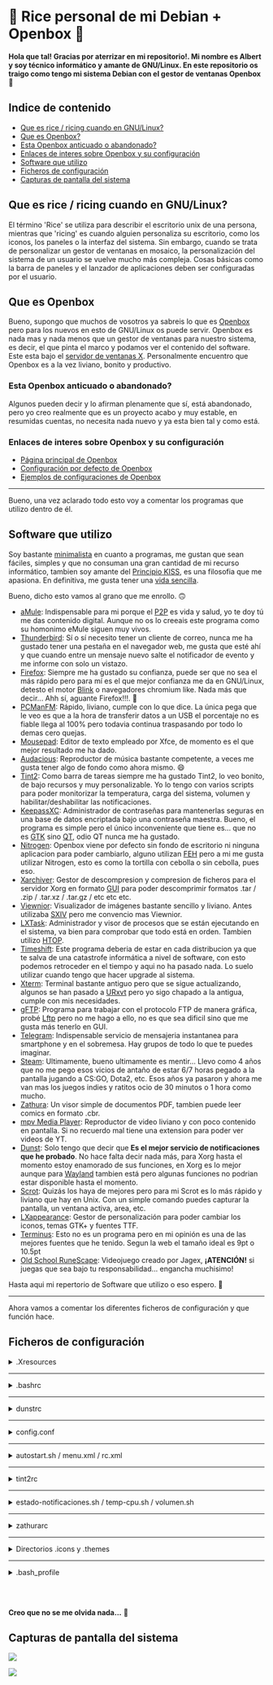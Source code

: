 # 🍙 Rice personal de mi Debian + Openbox 🍙

**Hola que tal! Gracias por aterrizar en mi repositorio!. Mi nombre es Albert y soy técnico informático y amante de GNU/Linux. En este repositorio os traigo como tengo mi sistema Debian con el gestor de ventanas Openbox** 🖖

## Indice de contenido

- [Que es rice / ricing cuando en GNU/Linux?](#titulo1)
- [Que es Openbox?](#titulo2)
- [Esta Openbox anticuado o abandonado?](#titulo2-1)
- [Enlaces de interes sobre Openbox y su configuración](#titulo2-2)
- [Software que utilizo](#titulo3)
- [Ficheros de configuración](#titulo4)
- [Capturas de pantalla del sistema](#titulo5)

## Que es rice / ricing cuando en GNU/Linux?<a name="titulo1"></a>

El término 'Rice' se utiliza para describir el escritorio unix de una persona, mientras que 'ricing' es cuando alguien personaliza su escritorio, como los iconos, los paneles o la interfaz del sistema. Sin embargo, cuando se trata de personalizar un gestor de ventanas en mosaico, la personalización del sistema de un usuario se vuelve mucho más compleja. Cosas básicas como la barra de paneles y el lanzador de aplicaciones deben ser configuradas por el usuario.

## Que es Openbox<a name="titulo2"></a>

Bueno, supongo que muchos de vosotros ya sabreis lo que es [Openbox](https://es.wikipedia.org/wiki/Openbox) pero para los nuevos en esto de GNU/Linux os puede servir. Openbox es nada mas y nada menos que un gestor de ventanas para nuestro sistema, es decir, el que pinta el marco y podamos ver el contenido del software. Este esta bajo el [servidor de ventanas X](https://es.wikipedia.org/wiki/Sistema_de_ventanas_X). Personalmente encuentro que Openbox es a la vez liviano, bonito y productivo.

### Esta Openbox anticuado o abandonado?<a name="titulo2-1"></a>

Algunos pueden decir y lo afirman plenamente que sí, está abandonado, pero yo creo realmente que es un proyecto acabo y muy estable, en resumidas cuentas, no necesita nada nuevo y ya esta bien tal y como está.

### Enlaces de interes sobre Openbox y su configuración<a name="titulo2-2"></a>
- [Página principal de Openbox](http://openbox.org/wiki/Main_Page)
- [Configuración por defecto de Openbox](http://openbox.org/wiki/Help:DefaultConfiguration)
- [Ejemplos de configuraciones de Openbox](http://openbox.org/wiki/Help:Contents#Configuration)

---

Bueno, una vez aclarado todo esto voy a comentar los programas que utilizo dentro de él.

## Software que utilizo<a name="titulo3"></a>

Soy bastante [minimalista](https://es.wikipedia.org/wiki/Minimalismo_(inform%C3%A1tica)) en cuanto a programas, me gustan que sean fáciles, simples y que no consuman una gran cantidad de mi recurso informático, tambien soy amante del [Principio KISS](https://es.wikipedia.org/wiki/Principio_KISS), es una filosofia que me apasiona. En definitiva, me gusta tener una [vida sencilla](https://es.wikipedia.org/wiki/Vida_sencilla).

Bueno, dicho esto vamos al grano que me enrollo. 🙃

- [aMule](http://wiki.amule.org/wiki/AMule): Indispensable para mi porque el [P2P](https://es.wikipedia.org/wiki/Peer-to-peer) es vida y salud, yo te doy tú me das contenido digital. Aunque no os lo creeais este programa como su homonimo eMule siguen muy vivos.
- [Thunderbird](https://es.wikipedia.org/wiki/Mozilla_Thunderbird): Sí o sí necesito tener un cliente de correo, nunca me ha gustado tener una pestaña en el navegador web, me gusta que esté ahí y que cuando entre un mensaje nuevo salte el notificador de evento y me informe con solo un vistazo.
- [Firefox](https://es.wikipedia.org/wiki/Mozilla_Firefox): Siempre me ha gustado su confianza, puede ser que no sea el más rápido pero para mí es el que mejor confianza me da en GNU/Linux, detesto el motor [Blink](https://es.wikipedia.org/wiki/Blink) o navegadores chromium like. Nada más que decir... Ahh sí, aguante Firefox!!!. 🦊
- [PCManFM](https://es.wikipedia.org/wiki/PCManFM): Rápido, liviano, cumple con lo que dice. La única pega que le veo es que a la hora de transferir datos a un USB el porcentaje no es fiable llega al 100% pero todavia continua traspasando por todo lo demas cero quejas.
- [Mousepad](https://docs.xfce.org/apps/mousepad/start): Editor de texto empleado por Xfce, de momento es el que mejor resultado me ha dado.
- [Audacious](https://es.wikipedia.org/wiki/Audacious_Media_Player): Reproductor de música bastante competente, a veces me gusta tener algo de fondo como ahora mismo. 😄
- [Tint2](https://es.wikipedia.org/wiki/Tint2): Como barra de tareas siempre me ha gustado Tint2, lo veo bonito, de bajo recursos y muy personalizable. Yo lo tengo con varios scripts para poder monitorizar la temperatura, carga del sistema, volumen y habilitar/deshabilitar las notificaciones.
- [KeepassXC](https://keepassxc.org/docs/): Administrador de contraseñas para mantenerlas seguras en una base de datos encriptada bajo una contraseña maestra. Bueno, el programa es simple pero el único inconveniente que tiene es... que no es [GTK](https://es.wikipedia.org/wiki/GTK) sino [QT](https://es.wikipedia.org/wiki/Qt_(biblioteca)), odio QT nunca me ha gustado.
- [Nitrogen](https://packages.debian.org/bookworm/nitrogen): Openbox viene por defecto sin fondo de escritorio ni ninguna aplicacion para poder cambiarlo, alguno utilizan [FEH](https://es.wikipedia.org/wiki/Feh_(visor_de_im%C3%A1genes)) pero a mi me gusta utilizar Nitrogen, esto es como la tortilla con cebolla o sin cebolla, pues eso.
- [Xarchiver](): Gestor de descompresion y compresion de ficheros para el servidor Xorg en formato [GUI](https://es.wikipedia.org/wiki/GUI) para poder descomprimir formatos .tar / .zip / .tar.xz / .tar.gz / etc etc etc.
- [Viewnior](https://siyanpanayotov.com/project/viewnior/): Visualizador de imágenes bastante sencillo y liviano. Antes utilizaba [SXIV](https://packages.debian.org/bookworm/sxiv) pero me convencio mas Viewnior.
- [LXTask](https://packages.debian.org/bookworm/lxtask): Administrador y visor de procesos que se están ejecutando en el sistema, va bien para comprobar que todo está en orden. Tambien utilizo [HTOP](https://es.wikipedia.org/wiki/Htop).
- [Timeshift](https://www.redeszone.net/2017/10/08/timeshift-copias-seguridad-linux/): Este programa deberia de estar en cada distribucion ya que te salva de una catastrofe informática a nivel de software, con esto podemos retroceder en el tiempo y aqui no ha pasado nada. Lo suelo utilizar cuando tengo que hacer upgrade al sistema.
- [Xterm](https://en.wikipedia.org/wiki/Xterm): Terminal bastante antiguo pero que se sigue actualizando, algunos se han pasado a [URxvt](https://es.wikipedia.org/wiki/Urxvt) pero yo sigo chapado a la antigua, cumple con mis necesidades.
- [gFTP](https://en.wikipedia.org/wiki/GFTP): Programa para trabajar con el protocolo FTP de manera gráfica, probé [Lftp](https://en.wikipedia.org/wiki/Lftp) pero no me hago a ello, no es que sea dificil sino que me gusta más tenerlo en GUI.
- [Telegram](https://es.wikipedia.org/wiki/Telegram): Indispensable servicio de mensajeria instantanea para smartphone y en el sobremesa. Hay grupos de todo lo que te puedes imaginar.
- [Steam](https://en.wikipedia.org/wiki/Steam_(service)): Ultimamente, bueno ultimamente es mentir... Llevo como 4 años que no me pego esos vicios de antaño de estar 6/7 horas pegado a la pantalla jugando a CS:GO, Dota2, etc. Esos años ya pasaron y ahora me van mas los juegos indies y ratitos ocio de 30 minutos o 1 hora como mucho.
- [Zathura](https://pwmt.org/projects/zathura/): Un visor simple de documentos PDF, tambien puede leer comics en formato .cbr.
- [mpv Media Player](https://mpv.io/): Reproductor de video liviano y con poco contenido en pantalla. Si no recuerdo mal tiene una extension para poder ver videos de YT.
- [Dunst](https://dunst-project.org/documentation/): Solo tengo que decir que **Es el mejor servicio de notificaciones que he probado**. No hace falta decir nada más, para Xorg hasta el momento estoy enamorado de sus funciones, en Xorg es lo mejor aunque para [Wayland](https://es.wikipedia.org/wiki/Wayland_(protocolo)) tambien está pero algunas funciones no podrian estar disponible hasta el momento.
- [Scrot](https://es.linux-console.net/?p=22613): Quizás los haya de mejores pero para mi Scrot es lo más rápido y liviano que hay en Unix. Con un simple comando puedes capturar la pantalla, un ventana activa, area, etc.
- [LXappearance](https://packages.debian.org/bookworm/lxappearance): Gestor de personalización para poder cambiar los iconos, temas GTK+ y fuentes TTF.
- [Terminus](https://files.ax86.net/terminus-ttf): Esto no es un programa pero en mi opinión es una de las mejores fuentes que he tenido. Segun la web el tamaño ideal es 9pt o 10.5pt
- [Old School RuneScape](https://runelite.net/): Videojuego creado por Jagex, **¡ATENCIÓN!** si juegas que sea bajo tu responsabilidad... engancha muchisimo!

Hasta aqui mi repertorio de Software que utilizo o eso espero. 🏁

---

Ahora vamos a comentar los diferentes ficheros de configuración y que función hace.

## Ficheros de configuración<a name="titulo4"></a>

<details>
<summary>.Xresources</summary><br>
Fichero oculto que se aloja en el Home del usuario, este sirve para poder personalizar los terminales *term, yo lo utilizo para Xterm.
</details>

---

<details>
<summary>.bashrc</summary><br>
Fichero oculto que se aloja en el Home del usuario, sirve para personalizar nuestra terminal con la shell en <a href="https://es.wikipedia.org/wiki/Bash">BASH</a>.
</details>

---

<details>
<summary>dunstrc</summary><br>
Fichero que se aloja en /home/usuario/.config/dunst/, sirve para personalizar las notificaciones que se ejecutan con Dunst.
</details>

---

<details>
<summary>config.conf</summary><br>
Fichero que se aloja en /home/usuario/.config/neofetch/, sirve para personalizar el comando neofetch.
</details>

---

<details>
<summary>autostart.sh / menu.xml / rc.xml</summary><br>
  
Ficheros que se aloja en /home/usuario/.config/openbox/, esencial para el funcionamiento de Openbox.
  
<li>autostart.sh<br>Fichero para ejecutar aplicaciones cuando openbox inicie</li>
<li>menu.xml<br>Fichero para configurar el menú de aplicaciones.</li>
<li>rc.xml<br>Fichero para configurar aspectos de Openbox y atajos de teclado</li>
</details>

---

<details>
<summary>tint2rc</summary><br>
Fichero que se aloja en /home/usuario/.config/tint2/, sirve para personalizar la barra de tareas tint2, se puede utilizar el programa tint2conf.
</details>

---

<details>
<summary>estado-notificaciones.sh / temp-cpu.sh / volumen.sh</summary><br>
Ficheros opcionales alojados en /home/usuario/.config/tint2/Executors. Estos solo se ejecutan en la barra tint2 para poder ver en tiempo real el estado de las notificaciones, temperatura procesador y el porcentaje de volumen actual.
</details>

---

<details>
<summary>zathurarc</summary><br>
Fichero que se aloja en /home/usuario/.config/zathura/, sirve para personalizar el visor de PDF zathura.
</details>

---

<details>
<summary>Directorios .icons y .themes</summary><br>
Directorios que se alojan en /home/usuario/ es utilizado para personal el entorno GTK+.
</details>

---


<details>
<summary>.bash_profile</summary><br>
Fichero que sirve para poder hacer ejecutar el comando startx cuando iniciamos sesion en una TTY. Sirve para cuando no empleas ningu Desktop Manager.
</details>

<br></br>

**Creo que no se me olvida nada...** 🤔

## Capturas de pantalla del sistema<a name="titulo5"></a>

![](https://github.com/LoneWolf93/dotfiles-openbox/blob/main/Images/2023-12-17_1920x1080_17:56:46_scrot.png?raw=true)

![](https://github.com/LoneWolf93/dotfiles-openbox/blob/main/Images/2023-12-17_1920x1080_18:22:29_scrot.png?raw=true)
